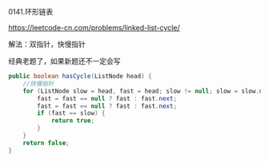 0141.环形链表

https://leetcode-cn.com/problems/linked-list-cycle/

解法：双指针，快慢指针

经典老题了，如果新题还不一定会写



```java
public boolean hasCycle(ListNode head) {
    //快慢指针
    for (ListNode slow = head, fast = head; slow != null; slow = slow.next) {
        fast = fast == null ? fast : fast.next;
        fast = fast == null ? fast : fast.next;
        if (fast == slow) {
            return true;
        }
    }
    return false;
}
```

